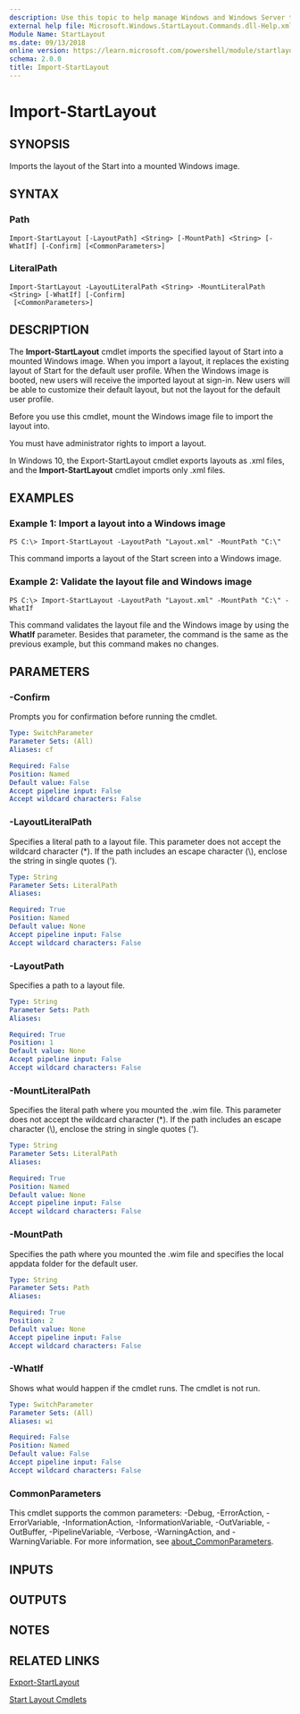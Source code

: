 ```yaml
---
description: Use this topic to help manage Windows and Windows Server technologies with Windows PowerShell.
external help file: Microsoft.Windows.StartLayout.Commands.dll-Help.xml
Module Name: StartLayout
ms.date: 09/13/2018
online version: https://learn.microsoft.com/powershell/module/startlayout/import-startlayout?view=windowsserver2022-ps&wt.mc_id=ps-gethelp
schema: 2.0.0
title: Import-StartLayout
---
```


# Import-StartLayout

## SYNOPSIS
Imports the layout of the Start into a mounted Windows image.

## SYNTAX

### Path
```
Import-StartLayout [-LayoutPath] <String> [-MountPath] <String> [-WhatIf] [-Confirm] [<CommonParameters>]
```

### LiteralPath
```
Import-StartLayout -LayoutLiteralPath <String> -MountLiteralPath <String> [-WhatIf] [-Confirm]
 [<CommonParameters>]
```

## DESCRIPTION
The **Import-StartLayout** cmdlet imports the specified layout of Start into a mounted Windows image.
When you import a layout, it replaces the existing layout of Start for the default user profile. When the Windows image is booted, new users will receive the imported layout at sign-in. New users will be able to customize their default layout, but not the layout for the default user profile.

Before you use this cmdlet, mount the Windows image file to import the layout into.

You must have administrator rights to import a layout.

In Windows 10, the Export-StartLayout cmdlet exports layouts as .xml files, and the **Import-StartLayout** cmdlet imports only .xml files.

## EXAMPLES

### Example 1: Import a layout into a Windows image
```
PS C:\> Import-StartLayout -LayoutPath "Layout.xml" -MountPath "C:\"
```

This command imports a layout of the Start screen into a Windows image.

### Example 2: Validate the layout file and Windows image
```
PS C:\> Import-StartLayout -LayoutPath "Layout.xml" -MountPath "C:\" -WhatIf
```

This command validates the layout file and the Windows image by using the **WhatIf** parameter.
Besides that parameter, the command is the same as the previous example, but this command makes no changes.

## PARAMETERS

### -Confirm
Prompts you for confirmation before running the cmdlet.

```yaml
Type: SwitchParameter
Parameter Sets: (All)
Aliases: cf

Required: False
Position: Named
Default value: False
Accept pipeline input: False
Accept wildcard characters: False
```

### -LayoutLiteralPath
Specifies a literal path to a layout file.
This parameter does not accept the wildcard character (*).
If the path includes an escape character (\\), enclose the string in single quotes (').

```yaml
Type: String
Parameter Sets: LiteralPath
Aliases: 

Required: True
Position: Named
Default value: None
Accept pipeline input: False
Accept wildcard characters: False
```

### -LayoutPath
Specifies a path to a layout file.

```yaml
Type: String
Parameter Sets: Path
Aliases: 

Required: True
Position: 1
Default value: None
Accept pipeline input: False
Accept wildcard characters: False
```

### -MountLiteralPath
Specifies the literal path where you mounted the .wim file.
This parameter does not accept the wildcard character (*).
If the path includes an escape character (\\), enclose the string in single quotes (').

```yaml
Type: String
Parameter Sets: LiteralPath
Aliases: 

Required: True
Position: Named
Default value: None
Accept pipeline input: False
Accept wildcard characters: False
```

### -MountPath
Specifies the path where you mounted the .wim file and specifies the local appdata folder for the default user.

```yaml
Type: String
Parameter Sets: Path
Aliases: 

Required: True
Position: 2
Default value: None
Accept pipeline input: False
Accept wildcard characters: False
```

### -WhatIf
Shows what would happen if the cmdlet runs.
The cmdlet is not run.

```yaml
Type: SwitchParameter
Parameter Sets: (All)
Aliases: wi

Required: False
Position: Named
Default value: False
Accept pipeline input: False
Accept wildcard characters: False
```

### CommonParameters
This cmdlet supports the common parameters: -Debug, -ErrorAction, -ErrorVariable, -InformationAction, -InformationVariable, -OutVariable, -OutBuffer, -PipelineVariable, -Verbose, -WarningAction, and -WarningVariable. For more information, see [about_CommonParameters](https://go.microsoft.com/fwlink/?LinkID=113216).

## INPUTS

## OUTPUTS

## NOTES

## RELATED LINKS

[Export-StartLayout](./Export-StartLayout.md)

[Start Layout Cmdlets](./startlayout.md)

